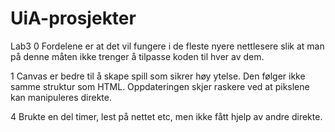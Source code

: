 UiA-prosjekter
==============

Lab3
0 Fordelene er at det vil fungere i de fleste nyere nettlesere slik at man på denne måten ikke trenger å tilpasse koden til hver av dem. 

1 Canvas er bedre til å skape spill som sikrer høy ytelse. Den følger ikke samme struktur som HTML. 
Oppdateringen skjer raskere ved at pikslene kan manipuleres direkte.

4 Brukte en del timer, lest på nettet etc, men ikke fått hjelp av andre direkte.
